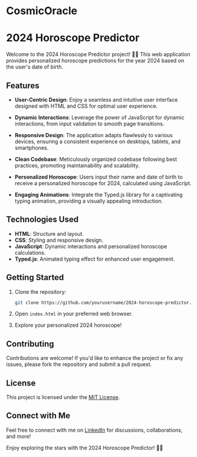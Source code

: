 # CosmicOracle

# 2024 Horoscope Predictor

Welcome to the 2024 Horoscope Predictor project! 🌌✨ This web application provides personalized horoscope predictions for the year 2024 based on the user's date of birth.

## Features

- **User-Centric Design**: Enjoy a seamless and intuitive user interface designed with HTML and CSS for optimal user experience.

- **Dynamic Interactions**: Leverage the power of JavaScript for dynamic interactions, from input validation to smooth page transitions.

- **Responsive Design**: The application adapts flawlessly to various devices, ensuring a consistent experience on desktops, tablets, and smartphones.

- **Clean Codebase**: Meticulously organized codebase following best practices, promoting maintainability and scalability.

- **Personalized Horoscope**: Users input their name and date of birth to receive a personalized horoscope for 2024, calculated using JavaScript.

- **Engaging Animations**: Integrate the Typed.js library for a captivating typing animation, providing a visually appealing introduction.

## Technologies Used

- **HTML**: Structure and layout.
- **CSS**: Styling and responsive design.
- **JavaScript**: Dynamic interactions and personalized horoscope calculations.
- **Typed.js**: Animated typing effect for enhanced user engagement.

## Getting Started

1. Clone the repository:

    ```bash
    git clone https://github.com/yourusername/2024-horoscope-predictor.git
    ```

2. Open `index.html` in your preferred web browser.

3. Explore your personalized 2024 horoscope!

## Contributing

Contributions are welcome! If you'd like to enhance the project or fix any issues, please fork the repository and submit a pull request.

## License

This project is licensed under the [MIT License](LICENSE).

## Connect with Me

Feel free to connect with me on [LinkedIn](https://www.linkedin.com/in/akash-balasaheb-borude/) for discussions, collaborations, and more!

Enjoy exploring the stars with the 2024 Horoscope Predictor! 🚀🌟
